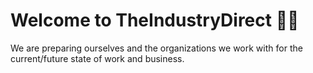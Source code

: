 # Welcome to TheIndustryDirect 👋🏽 

We are preparing ourselves and the organizations we work with for the current/future state of work and business.
